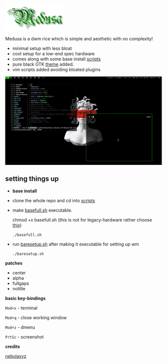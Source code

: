 ![img](assets/medusa.png)

Medusa is a dwm rice which is simple and aesthetic with no complexity!

- minimal setup with less bloat
- cool setup for a low-end spec hardware 
- comes along with some base install [scripts](https://github.com/Mr-Mittens/Medusa/tree/main/scripts)
- pure black GTK [theme](https://github.com/Mr-Mittens/Medusa/tree/main/black-GTK/sample) added.
- vim scripts added avoiding bloated plugins


![img](assets/medusa.gif)

## setting things up

- **base install**

- clone the whole repo and cd into [scripts](https://github.com/Mr-Mittens/Medusa/tree/main/scripts)
- make [basefull.sh](ttps://github.com/Mr-Mittens/Medusa/blob/main/scripts/basefull.sh) executable.

   chmod +x basefull.sh (this is not for legacy-hardware rather choose [this](https://github.com/Mr-Mittens/arch-install))
       
      ./basefull.sh
      
- run [baresetup.sh](https://github.com/Mr-Mittens/Medusa/blob/main/bare-setup.sh) after making it executable for setting up wm 
    
      ./baresetup.sh

**patches**

- center
- alpha
- fullgaps
- notitle

**basic key-bindings**

`Mod+x` - terminal

`Mod+q` - close working window

`Mod+z` - dmenu

`PrtSc` - screenshot


**credits**

[nebulaxyz](https://github.com/nebulaxyz)
